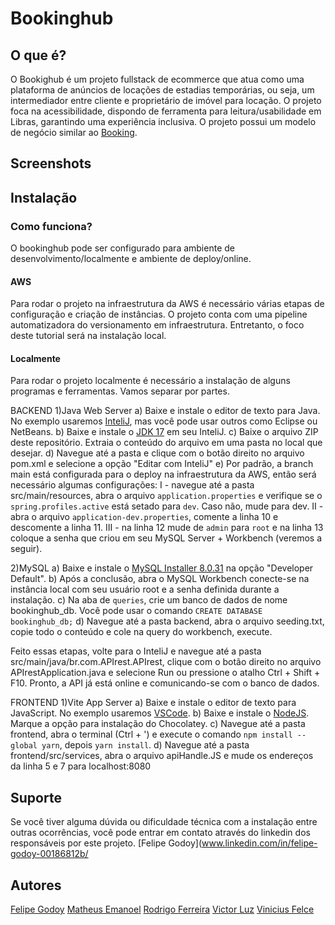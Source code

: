 # Bookinghub


## O que é?

O Bookighub é um projeto fullstack de ecommerce que atua como uma plataforma de anúncios de locações de estadias temporárias, ou seja, um intermediador entre cliente e proprietário de imóvel para locação. O projeto foca na acessibilidade, dispondo de ferramenta para leitura/usabilidade em Libras, garantindo uma experiência inclusiva.
O projeto possui um modelo de negócio similar ao [Booking](booking.com).

## Screenshots



## Instalação
###  Como funciona?

O bookinghub pode ser configurado para ambiente de desenvolvimento/localmente e ambiente de deploy/online.

#### AWS
Para rodar o projeto na infraestrutura da AWS é necessário várias etapas de configuração e criação de instâncias. 
O projeto conta com uma pipeline automatizadora do versionamento em infraestrutura.
Entretanto, o foco deste tutorial será na instalação local.

#### Localmente 
Para rodar o projeto localmente é necessário a instalação de alguns programas e ferramentas. Vamos separar por partes.

BACKEND
1)Java Web Server
a) Baixe e instale o editor de texto para Java. No exemplo usaremos [InteliJ](www.jetbrains.com/pt-br/idea/download/#section=windows), mas você pode usar outros como Eclipse ou NetBeans. 
b) Baixe e instale o [JDK 17](https://www.jetbrains.com/help/idea/sdk.html#define-sdk) em seu InteliJ.
c) Baixe o arquivo ZIP deste repositório. Extraia o conteúdo do arquivo em uma pasta no local que desejar.
d) Navegue até a pasta e clique com o botão direito no arquivo pom.xml e selecione a opção "Editar com InteliJ"
e) Por padrão, a branch main está configurada para o deploy na infraestrutura da AWS, então será necessário algumas configurações: 
	I - navegue até a pasta src/main/resources, abra o arquivo `application.properties` e verifique se o `spring.profiles.active` está setado para `dev`. Caso não, mude para dev.
	II - abra o arquivo `application-dev.properties`, comente a linha 10 e descomente a linha 11.
	III - na linha 12 mude de `admin` para `root` e na linha 13 coloque a senha que criou em seu MySQL Server + Workbench (veremos a seguir).

2)MySQL 
a) Baixe e instale o [MySQL Installer 8.0.31](dev.mysql.com/downloads/installer) na opção "Developer Default".
b) Após a conclusão, abra o MySQL Workbench conecte-se na instância local com seu usuário root e a senha definida durante a instalação.
c) Na aba de `queries`, crie um banco de dados de nome bookinghub_db. Você pode usar o comando `CREATE DATABASE bookinghub_db;`
d) Navegue até a pasta backend, abra o arquivo seeding.txt, copie todo o conteúdo e cole na query do workbench, execute.

Feito essas etapas, volte para o InteliJ e navegue até a pasta src/main/java/br.com.APIrest.APIrest, clique com o botão direito no arquivo APIrestApplication.java e selecione Run ou pressione o atalho Ctrl + Shift + F10. Pronto, a API já está online e comunicando-se com o banco de dados.

FRONTEND
1)Vite App Server
a) Baixe e instale o editor de texto para JavaScript. No exemplo usaremos [VSCode](code.visualstudio.com/download).
b) Baixe e instale o [NodeJS](nodejs.org/en/). Marque a opção para instalação do Chocolatey.
c) Navegue até a pasta frontend, abra o terminal (Ctrl + ') e execute o comando `npm install --global yarn`, depois `yarn install`.
d) Navegue até a pasta frontend/src/services, abra o arquivo apiHandle.JS e mude os endereços da linha 5 e 7 para localhost:8080

## Suporte

Se você tiver alguma dúvida ou dificuldade técnica com a instalação entre outras ocorrências, você pode entrar em contato através do linkedin dos responsáveis por este projeto.
[Felipe Godoy](www.linkedin.com/in/felipe-godoy-00186812b/

## Autores
[Felipe Godoy](https://github.com/FelipeGodoy96)
[Matheus Emanoel](https://github.com/fehbr800)
[Rodrigo Ferreira](https://github.com/rllimaferreira)
[Victor Luz](https://github.com/vitinop)
[Vinicius Felce](https://github.com/ViniciusFelce)

